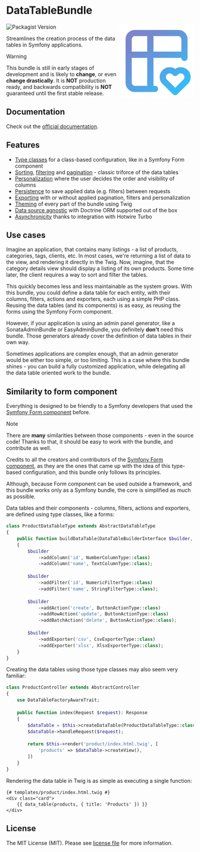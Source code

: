 # DataTableBundle

<img align="right" width="200px" src="./docs/src/public/logo.png"/>

![Packagist Version](https://img.shields.io/packagist/v/kreyu/data-table-bundle?label=version&color=%237986CB&link=https%3A%2F%2Fpackagist.org%2Fpackages%2Fkreyu%2Fdata-table-bundle)

Streamlines the creation process of the data tables in Symfony applications.

> [!WARNING]
> This bundle is still in early stages of development and is likely to **change**, or even **change drastically**.
> It is **NOT** production ready, and backwards compatibility is **NOT** guaranteed until the first stable release. 

## Documentation

Check out the [official documentation](https://data-table-bundle.swroblewski.pl).

## Features

- [Type classes](https://data-table-bundle.swroblewski.pl/docs/introduction#similarity-to-form-component) for a class-based configuration, like in a Symfony Form component
- [Sorting](https://data-table-bundle.swroblewski.pl/docs/features/sorting), [filtering](https://data-table-bundle.swroblewski.pl/docs/features/filtering) and [pagination](https://data-table-bundle.swroblewski.pl/docs/features/pagination) - classic triforce of the data tables
- [Personalization](https://data-table-bundle.swroblewski.pl/docs/features/features/personalization) where the user decides the order and visibility of columns
- [Persistence](https://data-table-bundle.swroblewski.pl/docs/features/persistence) to save applied data (e.g. filters) between requests
- [Exporting](https://data-table-bundle.swroblewski.pl/docs/features/exporting) with or without applied pagination, filters and personalization
- [Theming](https://data-table-bundle.swroblewski.pl/docs/features/theming) of every part of the bundle using Twig
- [Data source agnostic](https://data-table-bundle.swroblewski.pl/docs/features/extensibility) with Doctrine ORM supported out of the box
- [Asynchronicity](https://data-table-bundle.swroblewski.pl/docs/features/asynchronicity) thanks to integration with Hotwire Turbo

## Use cases

Imagine an application, that contains many listings - a list of products, categories, tags, clients, etc.
In most cases, we're returning a list of data to the view, and rendering it directly in the Twig.
Now, imagine, that the category details view should display a listing of its own products.
Some time later, the client requires a way to sort and filter the tables.

This quickly becomes less and less maintainable as the system grows.
With this bundle, you could define a data table for each entity, with their columns, filters, actions and exporters, each using a simple PHP class.
Reusing the data tables (and its components) is as easy, as reusing the forms using the Symfony Form component.

However, if your application is using an admin panel generator, like a SonataAdminBundle or EasyAdminBundle, you definitely **don't** need this bundle.
Those generators already cover the definition of data tables in their own way.

Sometimes applications are complex enough, that an admin generator would be either too simple, or too limiting.
This is a case where this bundle shines - you can build a fully customized application, while delegating all the data table oriented work to the bundle.

## Similarity to form component

Everything is designed to be friendly to a Symfony developers that used the [Symfony Form component](https://github.com/symfony/form/) before.

> [!NOTE]
> There are **many** similarities between those components - even in the source code!
> Thanks to that, it should be easy to work with the bundle, and contribute as well.
>
> Credits to all the creators and contributors of the [Symfony Form component](https://github.com/symfony/form/),
> as they are the ones that came up with the idea of this type-based configuration, and this bundle only follows its principles.
>
> Although, because Form component can be used outside a framework, and this bundle works only as a Symfony bundle,
> the core is simplified as much as possible.

Data tables and their components - columns, filters, actions and exporters, are defined using type classes, like a forms:

```php
class ProductDataTableType extends AbstractDataTableType
{
    public function buildDataTable(DataTableBuilderInterface $builder, array $options): void
    {
        $builder
            ->addColumn('id', NumberColumnType::class)
            ->addColumn('name', TextColumnType::class);
        
        $builder
            ->addFilter('id', NumericFilterType::class)
            ->addFilter('name', StringFilterType::class);
        
        $builder    
            ->addAction('create', ButtonActionType::class)
            ->addRowAction('update', ButtonActionType::class)
            ->addBatchAction('delete', ButtonActionType::class);
        
        $builder
            ->addExporter('csv', CsvExporterType::class)
            ->addExporter('xlsx', XlsxExporterType::class);
    }
}
```

Creating the data tables using those type classes may also seem very familiar:

```php
class ProductController extends AbstractController
{
    use DataTableFactoryAwareTrait;
    
    public function index(Request $request): Response
    {
        $dataTable = $this->createDataTable(ProductDataTableType::class, $query);
        $dataTable->handleRequest($request);
        
        return $this->render('product/index.html.twig', [
            'products' => $dataTable->createView(),
        ])
    }
}
```

Rendering the data table in Twig is as simple as executing a single function:

```twig
{# templates/product/index.html.twig #}
<div class="card">
    {{ data_table(products, { title: 'Products' }) }}
</div>
```

## License

The MIT License (MIT). Please see [license file](LICENSE) for more information.
